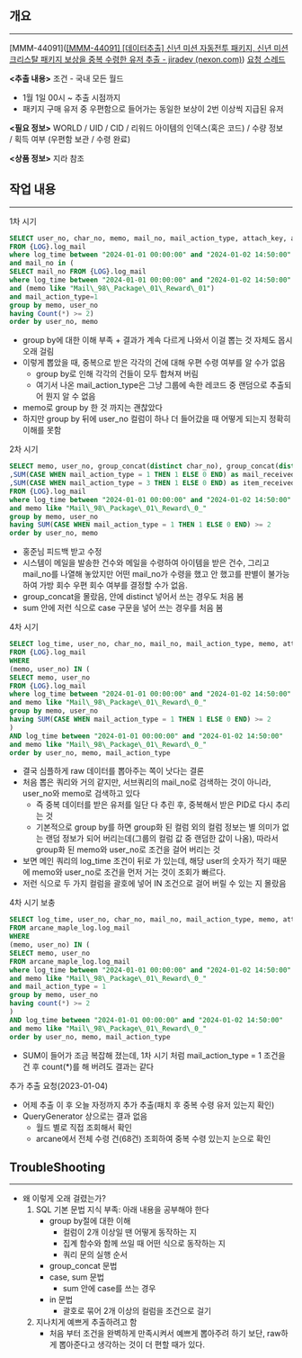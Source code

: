 ## 개요
---
[MMM-44091]([[MMM-44091] [데이터추출] 신년 미션 자동전투 패키지, 신년 미션 크리스탈 패키지 보상을 중복 수령한 유저 추출 - jiradev (nexon.com)](https://jiradev.nexon.com/browse/MMM-44091?filter=-1))
[요청 스레드](https://maplem.slack.com/archives/C4SLY5ZNU/p1704170036097189)

**<추출 내용>**
조건
- 국내 모든 월드
- 1월 1일 00시 ~ 추출 시점까지
- 패키지 구매 유저 중 우편함으로 들어가는 동일한 보상이 2번 이상씩 지급된 유저

**<필요 정보>**
WORLD / UID / CID / 리워드 아이템의 인덱스(혹은 코드) / 수량 정보 / 획득 여부 (우편함 보관 / 수령 완료)

**<상품 정보>**
지라 참조

## 작업 내용
---
1차 시기
```SQL
SELECT user_no, char_no, memo, mail_no, mail_action_type, attach_key, attach_value
FROM {LOG}.log_mail
where log_time between "2024-01-01 00:00:00" and "2024-01-02 14:50:00"
and mail_no in (
SELECT mail_no FROM {LOG}.log_mail
where log_time between "2024-01-01 00:00:00" and "2024-01-02 14:50:00"
and (memo like "Mail\_98\_Package\_01\_Reward\_01") 
and mail_action_type=1
group by memo, user_no
having Count(*) >= 2)
order by user_no, memo
```
- group by에 대한 이해 부족 + 결과가 계속 다르게 나와서 이걸 뽑는 것 자체도 몹시 오래 걸림
- 이렇게 뽑았을 때, 중복으로 받은 각각의 건에 대해 우편 수령 여부를 알 수가 없음
	- group by로 인해 각각의 건들이 모두 합쳐져 버림
	- 여기서 나온 mail_action_type은 그냥 그룹에 속한 레코드 중 랜덤으로 추출되어 뭔지 알 수 없음
- memo로 group by 한 것 까지는 괜찮았다
- 하지만 group by 뒤에 user_no 컬럼이 하나 더 들어갔을 때 어떻게 되는지 정확히 이해를 못함

2차 시기
```SQL
SELECT memo, user_no, group_concat(distinct char_no), group_concat(distinct mail_no)
,SUM(CASE WHEN mail_action_type = 1 THEN 1 ELSE 0 END) as mail_received
,SUM(CASE WHEN mail_action_type = 3 THEN 1 ELSE 0 END) as item_received
FROM {LOG}.log_mail 
where log_time between "2024-01-01 00:00:00" and "2024-01-02 14:50:00"
and memo like "Mail\_98\_Package\_01\_Reward\_0_"
group by memo, user_no
having SUM(CASE WHEN mail_action_type = 1 THEN 1 ELSE 0 END) >= 2
order by user_no, memo
```
- 홍준님 피드백 받고 수정
- 시스템이 메일을 발송한 건수와 메일을 수령하여 아이템을 받은 건수, 그리고 mail_no를 나열해 놓았지만 어떤 mail_no가 수령을 했고 안 했고를 판별이 불가능 하여 가방 회수 우편 회수 여부를 결정할 수가 없음.
- group_concat을 몰랐음, 안에 distinct 넣어서 쓰는 경우도 처음 봄
- sum 안에 저런 식으로 case 구문을 넣어 쓰는 경우를 처음 봄

4차 시기
```SQL
SELECT log_time, user_no, char_no, mail_no, mail_action_type, memo, attach_key, attach_value, mail_action_type
FROM {LOG}.log_mail 
WHERE
(memo, user_no) IN (
SELECT memo, user_no
FROM {LOG}.log_mail 
where log_time between "2024-01-01 00:00:00" and "2024-01-02 14:50:00"
and memo like "Mail\_98\_Package\_01\_Reward\_0_"
group by memo, user_no
having SUM(CASE WHEN mail_action_type = 1 THEN 1 ELSE 0 END) >= 2
)
AND log_time between "2024-01-01 00:00:00" and "2024-01-02 14:50:00"
and memo like "Mail\_98\_Package\_01\_Reward\_0_"
order by user_no, memo, mail_action_type
```
- 결국 심플하게 raw 데이터를 뽑아주는 쪽이 낫다는 결론
- 처음 뽑은 쿼리와 거의 같지만, 서브쿼리의 mail_no로 검색하는 것이 아니라, user_no와 memo로 검색하고 있다
	- 즉 중복 데이터를 받은 유저를 일단 다 추린 후, 중복해서 받은 PID로 다시 추리는 것
	- 기본적으로 group by를 하면 group화 된 컬럼 외의 컬럼 정보는 별 의미가 없는 랜덤 정보가 되어 버리는데(그룹의 컬럼 값 중 랜덤한 값이 나옴), 따라서 group화 된 memo와 user_no로 조건을 걸어 버리는 것
- 보면 메인 쿼리의 log_time 조건이 뒤로 가 있는데, 해당 user의 숫자가 적기 때문에 memo와 user_no로 조건을 먼저 거는 것이 조회가 빠르다.
- 저런 식으로 두 가지 컬럼을 괄호에 넣어 IN 조건으로 걸어 버릴 수 있는 지 몰랐음

4차 시기 보충
```SQL
SELECT log_time, user_no, char_no, mail_no, mail_action_type, memo, attach_key, attach_value, mail_action_type
FROM arcane_maple_log.log_mail 
WHERE
(memo, user_no) IN (
SELECT memo, user_no
FROM arcane_maple_log.log_mail 
where log_time between "2024-01-01 00:00:00" and "2024-01-02 14:50:00"
and memo like "Mail\_98\_Package\_01\_Reward\_0_"
and mail_action_type = 1
group by memo, user_no
having count(*) >= 2
)
AND log_time between "2024-01-01 00:00:00" and "2024-01-02 14:50:00"
and memo like "Mail\_98\_Package\_01\_Reward\_0_"
order by user_no, memo, mail_action_type
```
- SUM이 들어가 조금 복잡해 졌는데, 1차 시기 처럼 mail_action_type = 1 조건을 건 후 count(\*)를 해 버려도 결과는 같다

추가 추출 요청(2023-01-04)
- 어제 추출 이 후 오늘 자정까지 추가 추출(패치 후 중복 수령 유저 있는지 확인)
- QueryGenerator 상으로는 결과 없음
	- 월드 별로 직접 조회해서 확인
	- arcane에서 전체 수령 건(68건) 조회하여 중복 수령 있는지 눈으로 확인

## TroubleShooting
---
- 왜 이렇게 오래 걸렸는가?
	1. SQL 기본 문법 지식 부족: 아래 내용을 공부해야 한다
		- group by절에 대한 이해
			- 컬럼이 2개 이상일 땐 어떻게 동작하는 지
			- 집계 함수와 함께 쓰일 때 어떤 식으로 동작하는 지
			- 쿼리 문의 실행 순서
		- group_concat 문법
		- case, sum 문법
			- sum 안에 case를 쓰는 경우
		- in 문법
			- 괄호로 묶어 2개 이상의 컬럼을 조건으로 걸기
	2. 지나치게 예쁘게 추출하려고 함
		- 처음 부터 조건을 완벽하게 만족시켜서 예쁘게 뽑아주려 하기 보단, raw하게 뽑아준다고 생각하는 것이 더 편할 때가 있다.

